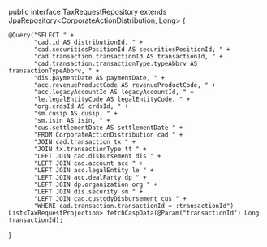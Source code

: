 public interface TaxRequestRepository extends JpaRepository<CorporateActionDistribution, Long> {

    @Query("SELECT " +
           "cad.id AS distributionId, " +
           "cad.securitiesPositionId AS securitiesPositionId, " +
           "cad.transaction.transactionId AS transactionId, " +
           "cad.transaction.transactionType.typeAbbrv AS transactionTypeAbbrv, " +
           "dis.paymentDate AS paymentDate, " +
           "acc.revenueProductCode AS revenueProductCode, " +
           "acc.legacyAccountId AS legacyAccountId, " +
           "le.legalEntityCode AS legalEntityCode, " +
           "org.crdsId AS crdsId, " +
           "sm.cusip AS cusip, " +
           "sm.isin AS isin, " +
           "cus.settlementDate AS settlementDate " +
           "FROM CorporateActionDistribution cad " +
           "JOIN cad.transaction tx " +
           "JOIN tx.transactionType tt " +
           "LEFT JOIN cad.disbursement dis " +
           "LEFT JOIN cad.account acc " +
           "LEFT JOIN acc.legalEntity le " +
           "LEFT JOIN acc.dealParty dp " +
           "LEFT JOIN dp.organization org " +
           "LEFT JOIN dis.security sm " +
           "LEFT JOIN cad.custodyDisbursement cus " +
           "WHERE cad.transaction.transactionId = :transactionId")
    List<TaxRequestProjection> fetchCaspData(@Param("transactionId") Long transactionId);
}
